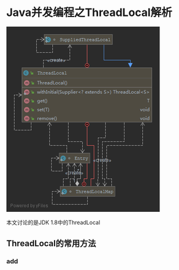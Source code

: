 # Java并发编程之ThreadLocal解析

![](ThreadLocal.png)

本文讨论的是JDK 1.8中的ThreadLocal

## ThreadLocal的常用方法

### add
